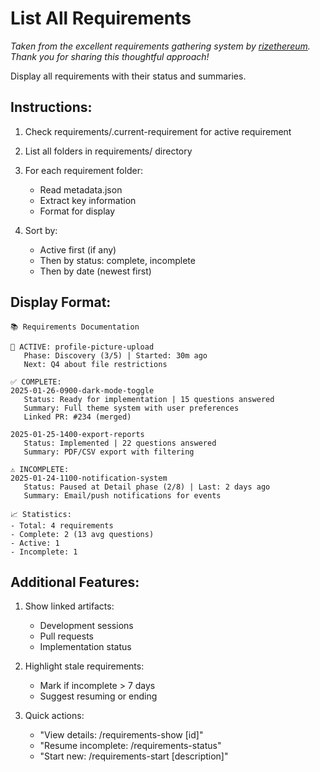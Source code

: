 # List All Requirements

*Taken from the excellent requirements gathering system by [rizethereum](https://github.com/rizethereum/claude-code-requirements-builder). Thank you for sharing this thoughtful approach!*

Display all requirements with their status and summaries.

## Instructions:

1. Check requirements/.current-requirement for active requirement
2. List all folders in requirements/ directory
3. For each requirement folder:
   - Read metadata.json
   - Extract key information
   - Format for display

4. Sort by:
   - Active first (if any)
   - Then by status: complete, incomplete
   - Then by date (newest first)

## Display Format:
```
📚 Requirements Documentation

🔴 ACTIVE: profile-picture-upload
   Phase: Discovery (3/5) | Started: 30m ago
   Next: Q4 about file restrictions

✅ COMPLETE:
2025-01-26-0900-dark-mode-toggle
   Status: Ready for implementation | 15 questions answered
   Summary: Full theme system with user preferences
   Linked PR: #234 (merged)

2025-01-25-1400-export-reports  
   Status: Implemented | 22 questions answered
   Summary: PDF/CSV export with filtering
   
⚠️ INCOMPLETE:
2025-01-24-1100-notification-system
   Status: Paused at Detail phase (2/8) | Last: 2 days ago
   Summary: Email/push notifications for events
   
📈 Statistics:
- Total: 4 requirements
- Complete: 2 (13 avg questions)
- Active: 1
- Incomplete: 1
```

## Additional Features:

1. Show linked artifacts:
   - Development sessions
   - Pull requests
   - Implementation status

2. Highlight stale requirements:
   - Mark if incomplete > 7 days
   - Suggest resuming or ending

3. Quick actions:
   - "View details: /requirements-show [id]"
   - "Resume incomplete: /requirements-status"
   - "Start new: /requirements-start [description]"